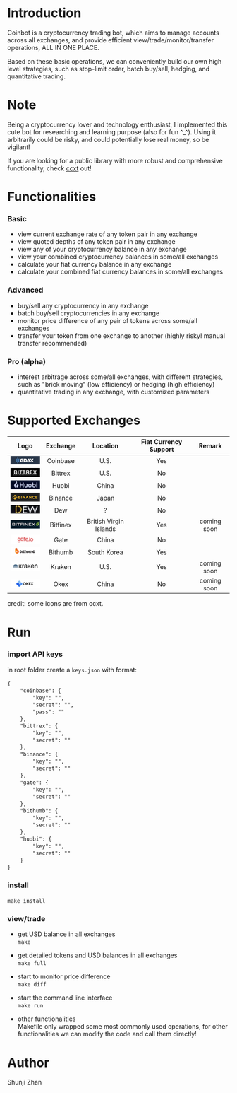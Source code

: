 # Introduction
Coinbot is a cryptocurrency trading bot, which aims to manage accounts across all exchanges, and provide efficient view/trade/monitor/transfer operations, ALL IN ONE PLACE. <br>

Based on these basic operations, we can conveniently build our own high level strategies, such as stop-limit order, batch buy/sell, hedging, and quantitative trading. <br>

# Note
Being a cryptocurrency lover and technology enthusiast, I implemented this cute bot for researching and learning purpose (also for fun ^_^). Using it arbitrarily could be risky, and could potentially lose real money, so be vigilant!<br>

If you are looking for a public library with more robust and comprehensive functionality, check [ccxt](https://github.com/ccxt/ccxt) out!

# Functionalities
### Basic
- view current exchange rate of any token pair in any exchange
- view quoted depths of any token pair in any exchange
- view any of your cryptocurrency balance in any exchange
- view your combined cryptocurrency balances in some/all exchanges
- calculate your fiat currency balance in any exchange
- calculate your combined fiat currency balances in some/all exchanges

### Advanced
- buy/sell any cryptocurrency in any exchange
- batch buy/sell cryptocurrencies in any exchange
- monitor price difference of any pair of tokens across some/all exchanges
- transfer your token from one exchange to another (highly risky! manual transfer recommended)

### Pro (alpha)
- interest arbitrage across some/all exchanges, with different strategies, such as "brick moving" (low efficiency) or hedging (high efficiency)
- quantitative trading in any exchange, with customized parameters


# Supported Exchanges
| Logo     | Exchange     | Location     | Fiat Currency Support | Remark   |
| :------: | :------: | :------: | :------: |:------: |
| ![](https://raw.githubusercontent.com/shunjizhan/Coinbot/master/img/gdax.jpg?raw=true) | Coinbase | U.S. | Yes  |    |
| ![](https://raw.githubusercontent.com/shunjizhan/Coinbot/master/img/bittrex.jpg?raw=true) | Bittrex | U.S. | No  |    |
| ![](https://raw.githubusercontent.com/shunjizhan/Coinbot/master/img/huobi.jpg?raw=true) | Huobi | China | No  |    |
| ![](https://raw.githubusercontent.com/shunjizhan/Coinbot/master/img/binance.jpg?raw=true) | Binance | Japan |  No |    |
| ![](https://raw.githubusercontent.com/shunjizhan/Coinbot/master/img/dew.jpg?raw=true) | Dew | ? | No  |    |
| ![](https://raw.githubusercontent.com/shunjizhan/Coinbot/master/img/bitfinex.jpg?raw=true) | Bitfinex | British Virgin Islands | Yes   | coming soon  |
| ![](https://raw.githubusercontent.com/shunjizhan/Coinbot/master/img/gate.jpg?raw=true) | Gate | China | No  |    |
| ![](https://raw.githubusercontent.com/shunjizhan/Coinbot/master/img/bithumb.jpg?raw=true) | Bithumb | South Korea | Yes  |    |
| ![](https://raw.githubusercontent.com/shunjizhan/Coinbot/master/img/kraken.jpg?raw=true) | Kraken | U.S. | Yes   | coming soon  |
| ![](https://raw.githubusercontent.com/shunjizhan/Coinbot/master/img/okex.jpg?raw=true) | Okex | China |  No  | coming soon  |

credit: some icons are from ccxt.



# Run
### import API keys
in root folder create a `keys.json` with format:
```
{
    "coinbase": {
        "key": "",
        "secret": "",
        "pass": ""
    },
    "bittrex": {
        "key": "",
        "secret": ""
    },
    "binance": {
        "key": "",
        "secret": ""
    },
    "gate": {
        "key": "",
        "secret": ""
    },
    "bithumb": {
        "key": "",
        "secret": ""
    },
    "huobi": {
        "key": "",
        "secret": ""
    }
}
```

### install
`make install`

### view/trade
- get USD balance in all exchanges<br>
`make`

- get detailed tokens and USD balances in all exchanges<br>
`make full`

- start to monitor price difference<br>
`make diff`

- start the command line interface<br>
`make run`

- other functionalities<br>
Makefile only wrapped some most commonly used operations, for other functionalities we can modify the code and call them directly!


# Author
Shunji Zhan
